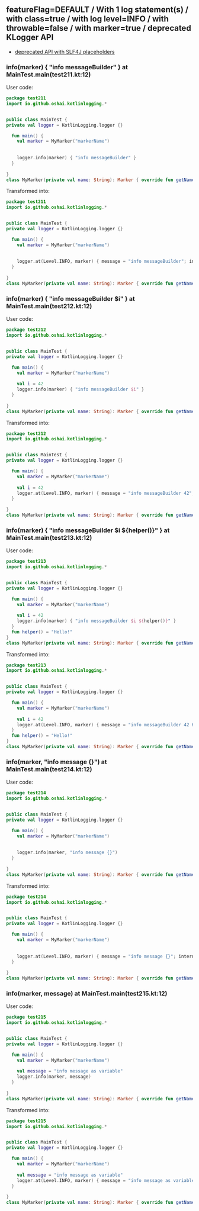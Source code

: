 ## featureFlag=DEFAULT / With 1 log statement(s) / with class=true / with log level=INFO / with throwable=false / with marker=true / deprecated KLogger API

* [deprecated API with SLF4J placeholders](deprecated-slf4j-placeholders.md)

###  info(marker) { "info messageBuilder" } at MainTest.main(test211.kt:12)

User code:
```kotlin
package test211
import io.github.oshai.kotlinlogging.*


public class MainTest {
private val logger = KotlinLogging.logger {}

  fun main() {
    val marker = MyMarker("markerName")
    
    
    logger.info(marker) { "info messageBuilder" }
  }
  
}
class MyMarker(private val name: String): Marker { override fun getName() = name }

```
  
Transformed into:
```kotlin
package test211
import io.github.oshai.kotlinlogging.*


public class MainTest {
private val logger = KotlinLogging.logger {}

  fun main() {
    val marker = MyMarker("markerName")
    
    
    logger.at(Level.INFO, marker) { message = "info messageBuilder"; internalCompilerData = KLoggingEventBuilder.InternalCompilerData(messageTemplate = ""info messageBuilder"", className = "test211.MainTest", methodName = "main", fileName = "test211.kt", lineNumber = 12)
  }
  
}
class MyMarker(private val name: String): Marker { override fun getName() = name }

```

###  info(marker) { "info messageBuilder $i" } at MainTest.main(test212.kt:12)

User code:
```kotlin
package test212
import io.github.oshai.kotlinlogging.*


public class MainTest {
private val logger = KotlinLogging.logger {}

  fun main() {
    val marker = MyMarker("markerName")
    
    val i = 42
    logger.info(marker) { "info messageBuilder $i" }
  }
  
}
class MyMarker(private val name: String): Marker { override fun getName() = name }

```
  
Transformed into:
```kotlin
package test212
import io.github.oshai.kotlinlogging.*


public class MainTest {
private val logger = KotlinLogging.logger {}

  fun main() {
    val marker = MyMarker("markerName")
    
    val i = 42
    logger.at(Level.INFO, marker) { message = "info messageBuilder 42"; internalCompilerData = KLoggingEventBuilder.InternalCompilerData(messageTemplate = ""info messageBuilder $i"", className = "test212.MainTest", methodName = "main", fileName = "test212.kt", lineNumber = 12)
  }
  
}
class MyMarker(private val name: String): Marker { override fun getName() = name }

```

###  info(marker) { "info messageBuilder $i ${helper()}" } at MainTest.main(test213.kt:12)

User code:
```kotlin
package test213
import io.github.oshai.kotlinlogging.*


public class MainTest {
private val logger = KotlinLogging.logger {}

  fun main() {
    val marker = MyMarker("markerName")
    
    val i = 42
    logger.info(marker) { "info messageBuilder $i ${helper()}" }
  }
  fun helper() = "Hello!"
}
class MyMarker(private val name: String): Marker { override fun getName() = name }

```
  
Transformed into:
```kotlin
package test213
import io.github.oshai.kotlinlogging.*


public class MainTest {
private val logger = KotlinLogging.logger {}

  fun main() {
    val marker = MyMarker("markerName")
    
    val i = 42
    logger.at(Level.INFO, marker) { message = "info messageBuilder 42 Hello!"; internalCompilerData = KLoggingEventBuilder.InternalCompilerData(messageTemplate = ""info messageBuilder $i ${helper()}"", className = "test213.MainTest", methodName = "main", fileName = "test213.kt", lineNumber = 12)
  }
  fun helper() = "Hello!"
}
class MyMarker(private val name: String): Marker { override fun getName() = name }

```

###  info(marker, "info message {}") at MainTest.main(test214.kt:12)

User code:
```kotlin
package test214
import io.github.oshai.kotlinlogging.*


public class MainTest {
private val logger = KotlinLogging.logger {}

  fun main() {
    val marker = MyMarker("markerName")
    
    
    logger.info(marker, "info message {}")
  }
  
}
class MyMarker(private val name: String): Marker { override fun getName() = name }

```
  
Transformed into:
```kotlin
package test214
import io.github.oshai.kotlinlogging.*


public class MainTest {
private val logger = KotlinLogging.logger {}

  fun main() {
    val marker = MyMarker("markerName")
    
    
    logger.at(Level.INFO, marker) { message = "info message {}"; internalCompilerData = KLoggingEventBuilder.InternalCompilerData(messageTemplate = ""info message {}"", className = "test214.MainTest", methodName = "main", fileName = "test214.kt", lineNumber = 12)
  }
  
}
class MyMarker(private val name: String): Marker { override fun getName() = name }

```

###  info(marker, message) at MainTest.main(test215.kt:12)

User code:
```kotlin
package test215
import io.github.oshai.kotlinlogging.*


public class MainTest {
private val logger = KotlinLogging.logger {}

  fun main() {
    val marker = MyMarker("markerName")
    
    val message = "info message as variable"
    logger.info(marker, message)
  }
  
}
class MyMarker(private val name: String): Marker { override fun getName() = name }

```
  
Transformed into:
```kotlin
package test215
import io.github.oshai.kotlinlogging.*


public class MainTest {
private val logger = KotlinLogging.logger {}

  fun main() {
    val marker = MyMarker("markerName")
    
    val message = "info message as variable"
    logger.at(Level.INFO, marker) { message = "info message as variable"; internalCompilerData = KLoggingEventBuilder.InternalCompilerData(messageTemplate = "message", className = "test215.MainTest", methodName = "main", fileName = "test215.kt", lineNumber = 12)
  }
  
}
class MyMarker(private val name: String): Marker { override fun getName() = name }

```
